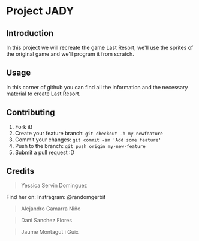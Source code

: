 # Project JADY
## Introduction
In this project we will recreate the game Last Resort, we'll use the sprites of the original game and we'll program it from scratch.

## Usage
In this corner of github you can find all the information and the necessary material to create Last Resort.

## Contributing
1. Fork it!
2. Create your feature branch: `git checkout -b my-newfeature`
3. Commit your changes: `git commit -am 'Add some
feature'`
4. Push to the branch: `git push origin my-new-feature`
5. Submit a pull request :D

## Credits
> Yessica Servin Dominguez

Find her on:
            Instragram: @randomgerbit

> Alejandro Gamarra Niño

> Dani Sanchez Flores

> Jaume Montagut i Guix

